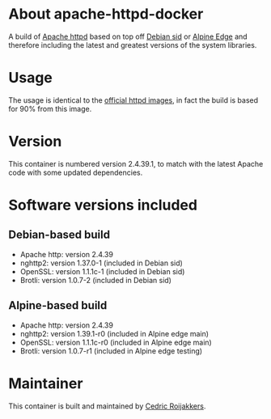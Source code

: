 # About apache-httpd-docker
A build of [Apache httpd](http://httpd.apache.org/) based on top off [Debian sid](https://www.debian.org/releases/sid/) or [Alpine Edge](https://wiki.alpinelinux.org/wiki/Edge) and therefore including the latest and greatest versions of the system libraries.

# Usage
The usage is identical to the [official httpd images](https://hub.docker.com/_/httpd/), in fact the build is based for 90% from this image.

# Version
This container is numbered version 2.4.39.1, to match with the latest Apache code with some updated dependencies.

# Software versions included
## Debian-based build
- Apache http: version 2.4.39
- nghttp2: version 1.37.0-1 (included in Debian sid)
- OpenSSL: version 1.1.1c-1 (included in Debian sid)
- Brotli: version 1.0.7-2 (included in Debian sid)

## Alpine-based build
- Apache http: version 2.4.39
- nghttp2: version 1.39.1-r0 (included in Alpine edge main)
- OpenSSL: version 1.1.1c-r0 (included in Alpine edge main)
- Brotli: version 1.0.7-r1 (included in Alpine edge testing)

# Maintainer
This container is built and maintained by [Cedric Roijakkers](mailto:cedric@roijakkers.be).